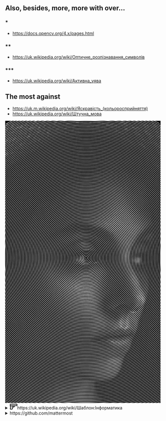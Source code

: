 ## Also, besides, more, more with over...

### *

+ https://docs.opencv.org/4.x/pages.html

### **

+ https://uk.wikipedia.org/wiki/Оптичне_розпізнавання_символів

### ***

+ https://uk.wikipedia.org/wiki/Активна_уява

## The most against

+ https://uk.m.wikipedia.org/wiki/Яскравість_(кольоросприйняття)
+ https://uk.wikipedia.org/wiki/Штучна_мова

<img title="https://pin.it/wX6W9XM" alt="https://pin.it/wX6W9XM" src="https://raw.githubusercontent.com/nazar-chepliaka/Image-to-Ascii-Coding-Challenge/master/assets/pin/_.jpeg" width="500">

<details>
  <summary><img src="https://raw.githubusercontent.com/nazar-chepliaka/Image-to-Ascii-Coding-Challenge/master/assets/icon/1936641.png" width="24">https://uk.wikipedia.org/wiki/Шаблон:Інформатика</summary>
  <img title="Апріорна мова" alt="Прапор штучних мов, придуманий передплатниками розсилки CONLANG." src="https://raw.githubusercontent.com/nazar-chepliaka/Image-to-Ascii-Coding-Challenge/master/assets/flag/Conlangflag.svg.png" width="500">
</details>
<details>
  <summary>https://github.com/mattermost</summary>
  <img title="XML design for SOAP" alt="XML design for SOAP" src="https://raw.githubusercontent.com/nazar-chepliaka/Image-to-Ascii-Coding-Challenge/master/assets/screenshot/photo_2022-08-13_19-23-06.jpg" width="500">
</details>


